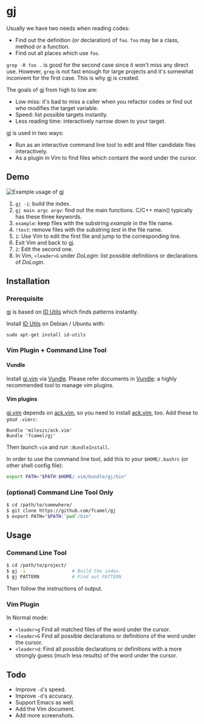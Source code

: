# gj #

Usually we have two needs when reading codes:

* Find out the definition (or declaration) of `foo`. `foo` may be a class, method or a function.
* Find out all places which use `foo`.

`grep -R foo .` is good for the second case since it won't miss any direct use. However, `grep` is not
fast enough for large projects and it's somewhat inconvent for the first case. This is why [gj] is created.

The goals of [gj] from high to low are:

* Low miss: it's bad to miss a caller when you refactor codes or find out who modifies the target variable.
* Speed: list possible targets instantly.
* Less reading time: interactively narrow down to your target.

[gj] is used in two ways:

* Run as an interactive command line tool to edit and filter candidate files interactively.
* As a plugin in Vim to find files which containt the word under the cursor.

## Demo ##

![Example usage of gj](https://raw.github.com/fcamel/screenshots/master/gj/gj_demo.gif)

1. `gj -i`: build the index.
2. `gj main argc argv`: find out the main functions. C/C++ main() typically has these three keywords.
3. `example`: keep files with the substring *example* in the file name.
4. `!test`: remove files with the substring *test* in the file name.
5. `1`: Use Vim to edit the first file and jump to the corresponding line.
6. Exit Vim and back to [gj].
7. `2`: Edit the second one.
8. In Vim, `<leader>G` under *DoLogin*: list possible definitions or declarations of *DoLogin*.

## Installation ##

### Prerequisite ###

[gj] is based on [ID Utils] which finds patterns instantly.

Install [ID Utils] on Debian / Ubuntu with:

    sudo apt-get install id-utils

### Vim Plugin + Command Line Tool ###

#### Vundle ####

Install [gj.vim] via [Vundle]. Please refer documents in [Vundle]: a highly recommended tool to manage vim plugins.

#### Vim plugins ####

[gj.vim] depends on [ack.vim], so you need to install [ack.vim], too. Add these to your `.vimrc`:

```vim
Bundle 'mileszs/ack.vim'
Bundle 'fcamel/gj'
```

Then launch `vim` and run `:BundleInstall`.

In order to use the command line tool, add this to your `$HOME/.bashrc` (or other shell config file):

```bash
export PATH="$PATH:$HOME/.vim/bundle/gj/bin"
```

### (optional) Command Line Tool Only ###

```bash
$ cd /path/to/somewhere/
$ git clone https://github.com/fcamel/gj
$ export PATH="$PATH:`pwd`/bin"
```

## Usage ##

### Command Line Tool ###

```bash
$ cd /path/to/project/
$ gj -i                 # Build the index.
$ gj PATTERN            # Find out PATTERN
```

Then follow the instructions of output.

### Vim Plugin ###

In Normal mode:

* `<leader>g` Find all matched files of the word under the cursor.
* `<leader>G` Find all possible declarations or definitions of the word under the cursor.
* `<leader>d`: Find all possible declarations or definitions with a more strongly guess (much less results) of the word under the cursor.


[gj]:https://github.com/fcamel/gj
[gj.vim]:https://github.com/fcamel/gj/blob/master/plugin/gj.vim
[ID Utils]:http://www.gnu.org/software/idutils/
[Vundle]:http://github.com/gmarik/vundle
[ack.vim]:https://github.com/mileszs/ack.vim

## Todo ##

* Improve `-d`'s speed.
* Improve `-d`'s accuracy.
* Support Emacs as well.
* Add the Vim document.
* Add more screenshots.
